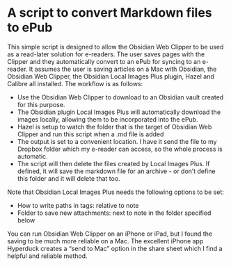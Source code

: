 # A script to convert Markdown files to ePub
This simple script is designed to allow the Obsidian Web Clipper to be used as a read-later solution for e-readers. The user saves pages with the Clipper and they automatically convert to an ePub for syncing to an e-reader.
It assumes the user is saving articles on a Mac with Obsidian, the Obsidian Web Clipper, the Obsidian Local Images Plus plugin, Hazel and Calibre all installed. The workflow is as follows:
- Use the Obsidian Web Clipper to download to an Obsidian vault created for this purpose.
- The Obsidian plugin Local Images Plus will automatically download the images locally, allowing them to be incorporated into the ePub. 
- Hazel is setup to watch the folder that is the target of Obsidian Web Clipper and run this script when a .md file is added
- The output is set to a convenient location. I have it send the file to my Dropbox folder which my e-reader can access, so the whole process is automatic.
- The script will then delete the files created by Local Images Plus. If defined, it will save the markdown file for an archive - or don’t define this folder and it will delete that too.

Note that Obsidian Local Images Plus needs the following options to be set:
- How to write paths in tags: relative to note
- Folder to save new attachments: next to note in the folder specified below

You can run Obsidian Web Clipper on an iPhone or iPad, but I found the saving to be much more reliable on a Mac. The excellent iPhone app Hyperduck creates a “send to Mac” option in the share sheet which I find a helpful and reliable method.
